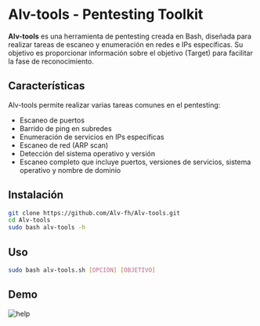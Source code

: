 # Alv-tools - Pentesting Toolkit

**Alv-tools** es una herramienta de pentesting creada en Bash, diseñada para realizar tareas de escaneo y enumeración en redes e IPs específicas. Su objetivo es proporcionar información sobre el objetivo (Target) para facilitar la fase de reconocimiento.

## Características

Alv-tools permite realizar varias tareas comunes en el pentesting:

- Escaneo de puertos
- Barrido de ping en subredes
- Enumeración de servicios en IPs específicas
- Escaneo de red (ARP scan)
- Detección del sistema operativo y versión
- Escaneo completo que incluye puertos, versiones de servicios, sistema operativo y nombre de dominio

## Instalación

```bash
git clone https://github.com/Alv-fh/Alv-tools.git
cd Alv-tools
sudo bash alv-tools -h
```

## Uso

```bash
sudo bash alv-tools.sh [OPCIÓN] [OBJETIVO]
```

## Demo

![help](https://github.com/user-attachments/assets/63c6d66b-8f94-45fc-9fcf-f69cc3046ae0)
